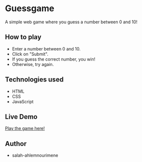 # Guessgame 

A simple web game where you guess a number between 0 and 10!

## How to play
- Enter a number between 0 and 10.
- Click on "Submit".
- If you guess the correct number, you win!
- Otherwise, try again.

## Technologies used
- HTML
- CSS
- JavaScript

## Live Demo
[Play the game here!](http://127.0.0.1:5500/guessgame/)

## Author
- salah-ahlemnourimene
